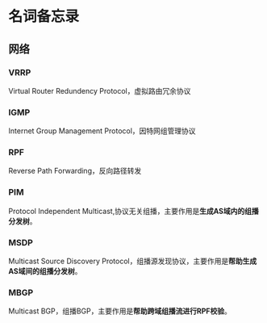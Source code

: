 # 名词备忘录

## 网络
### VRRP
Virtual Router Redundency Protocol，虚拟路由冗余协议
### IGMP
Internet Group Management Protocol，因特网组管理协议
### RPF
Reverse Path Forwarding，反向路径转发
### PIM
Protocol Independent Multicast,协议无关组播，主要作用是**生成AS域内的组播分发树**。  
### MSDP
Multicast Source Discovery Protocol，组播源发现协议，主要作用是**帮助生成AS域间的组播分发树**。  
### MBGP
Multicast BGP，组播BGP，主要作用是**帮助跨域组播流进行RPF校验**。  

